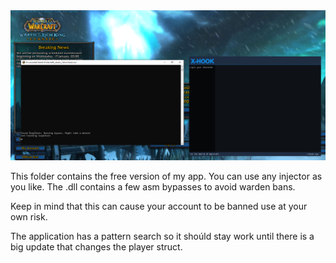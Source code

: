 <img src="Preview.png">

This folder contains the free version of my app.
You can use any injector as you like. The .dll contains a few asm bypasses to avoid warden bans. 

Keep in mind that this can cause your account to be banned use at your own risk. 


The application has a pattern search so it shoúld stay work until there is a big update that changes the player struct.
